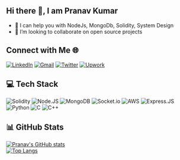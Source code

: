 ## Hi there 👋, I am Pranav Kumar

- 💬 I can help you with NodeJs, MongoDb, Solidity, System Design
- 👯 I’m looking to collaborate on open source projects

## Connect with Me 🌐

[![LinkedIn](https://img.shields.io/badge/-LinkedIn-blue?style=flat-square&logo=linkedin&logoColor=white&link=[https://www.linkedin.com/in/pranavkumar2001])](https://www.linkedin.com/in/pranavkumar2001)
[![Gmail](https://img.shields.io/badge/-Gmail-red?style=flat-square&logo=gmail&logoColor=white)](mailto:pcom118@gmail.com)
[![Twitter](https://img.shields.io/badge/-Twitter-blue?style=flat-square&logo=twitter&logoColor=white&link=[https://twitter.com/PranavK18951504])](https://twitter.com/PranavK18951504)
[![Upwork](https://img.shields.io/badge/-Upwork-green?style=flat-square&logo=upwork&logoColor=white&link=[https://www.upwork.com/freelancers/~019e2dc069e6b24b56])](https://www.upwork.com/freelancers/~019e2dc069e6b24b56)

## 💻 Tech Stack

![Solidity](https://img.shields.io/badge/-Solidity-363636?style=flat-square&logo=Solidity&logoColor=white)
![Node.JS](https://img.shields.io/badge/-Node.js-339933?style=flat-square&logo=node.js&logoColor=white)
![MongoDB](https://img.shields.io/badge/-MongoDB-47A248?style=flat-square&logo=mongodb&logoColor=white)
![Socket.io](https://img.shields.io/badge/-Socket.io-010101?style=flat-square&logo=socket.io&logoColor=white)
![AWS](https://img.shields.io/badge/-AWS-232F3E?style=flat-square&logo=Amazon-AWS&logoColor=white)
![Express.JS](https://img.shields.io/badge/-Express.js-000000?style=flat-square&logo=Express&logoColor=white)
![Python](https://img.shields.io/badge/-Python-3776AB?style=flat-square&logo=python&logoColor=white)
![C](https://img.shields.io/badge/-C-A8B9CC?style=flat-square&logo=C&logoColor=white)
![C++](https://img.shields.io/badge/-C++-00599C?style=flat-square&logo=c%2B%2B&logoColor=white)

## 📊 GitHub Stats

[![Pranav's GitHub stats](https://github-readme-stats.vercel.app/api?username=PranavKumar-15032001&show_icons=true&include_all_commits=true&theme=radical&count_private=true)](https://github.com/PranavKumar-15032001)
<br/>
[![Top Langs](https://github-readme-stats.vercel.app/api/top-langs/?username=PranavKumar-15032001&langs_count=6&hide=PureBasic&theme=radical&include_all_commits=true&count_private=true)](https://github.com/PranavKumar-15032001)
